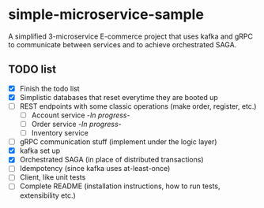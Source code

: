 # simple-microservice-sample

A simplified 3-microservice E-commerce project that uses kafka and gRPC to communicate between services and to achieve orchestrated SAGA.

## TODO list
- [x] Finish the todo list
- [x] Simplistic databases that reset everytime they are booted up
- [ ] REST endpoints with some classic operations (make order, register, etc.)
  - [ ] Account service -*In progress*-
  - [ ] Order service -*In progress*-
  - [ ] Inventory service
- [ ] gRPC communication stuff (implement under the logic layer)
- [x] kafka set up
- [x] Orchestrated SAGA (in place of distributed transactions)
- [ ] Idempotency (since kafka uses at-least-once)
- [ ] Client, like unit tests
- [ ] Complete README (installation instructions, how to run tests, extensibility etc.)
